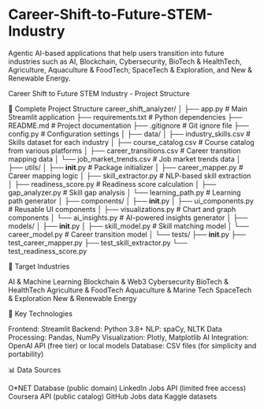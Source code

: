# Career-Shift-to-Future-STEM-Industry
Agentic AI-based applications that help users transition into future industries such as AI, Blockchain, Cybersecurity, BioTech &amp; HealthTech, Agriculture, Aquaculture &amp; FoodTech, SpaceTech &amp; Exploration, and New &amp; Renewable Energy.

Career Shift to Future STEM Industry - Project Structure

📁 Complete Project Structure
career_shift_analyzer/
│
├── app.py                      # Main Streamlit application
├── requirements.txt            # Python dependencies
├── README.md                   # Project documentation
├── .gitignore                  # Git ignore file
├── config.py                   # Configuration settings
│
├── data/
│   ├── industry_skills.csv     # Skills dataset for each industry
│   ├── course_catalog.csv      # Course catalog from various platforms
│   ├── career_transitions.csv  # Career transition mapping data
│   └── job_market_trends.csv   # Job market trends data
│
├── utils/
│   ├── __init__.py            # Package initializer
│   ├── career_mapper.py       # Career mapping logic
│   ├── skill_extractor.py     # NLP-based skill extraction
│   ├── readiness_score.py     # Readiness score calculation
│   ├── gap_analyzer.py        # Skill gap analysis
│   └── learning_path.py       # Learning path generator
│
├── components/
│   ├── __init__.py
│   ├── ui_components.py       # Reusable UI components
│   ├── visualizations.py      # Chart and graph components
│   └── ai_insights.py         # AI-powered insights generator
│
├── models/
│   ├── __init__.py
│   ├── skill_model.py         # Skill matching model
│   └── career_model.py        # Career transition model
│
└── tests/
    ├── __init__.py
    ├── test_career_mapper.py
    ├── test_skill_extractor.py
    └── test_readiness_score.py
    
🎯 Target Industries

AI & Machine Learning
Blockchain & Web3
Cybersecurity
BioTech & HealthTech
Agriculture & FoodTech
Aquaculture & Marine Tech
SpaceTech & Exploration
New & Renewable Energy

🔧 Key Technologies

Frontend: Streamlit
Backend: Python 3.8+
NLP: spaCy, NLTK
Data Processing: Pandas, NumPy
Visualization: Plotly, Matplotlib
AI Integration: OpenAI API (free tier) or local models
Database: CSV files (for simplicity and portability)

📊 Data Sources

O*NET Database (public domain)
LinkedIn Jobs API (limited free access)
Coursera API (public catalog)
GitHub Jobs data
Kaggle datasets
